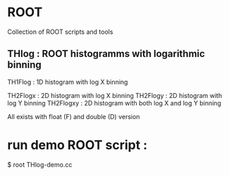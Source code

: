 # ROOT

Collection of ROOT scripts and tools

## THlog : ROOT histogramms with logarithmic binning

  TH1Flog  : 1D histogram with log X binning

  TH2Flogx  : 2D histogram with log X binning
  TH2Flogy  : 2D histogram with log Y binning
  TH2Flogxy : 2D histogram with both log X and log Y binning

  All exists with float (F) and double (D) version
   
  # run demo ROOT script :
	  
  $ root THlog-demo.cc
